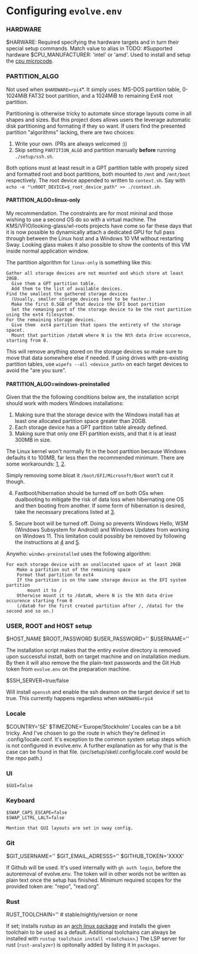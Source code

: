 # Configuring `evolve.env`

### HARDWARE

$HARWARE: Required specifying the hardware targets and in turn their special setup commands. Match value to alias in TODO: #Supported hardware
$CPU_MANUFACTURER: 'intel' or 'amd'. Used to install and setup the [cpu microcode](https://wiki.archlinux.org/title/Microcode).

### PARTITION_ALGO

Not used when `$HARDWARE=rpi4`*. It simply uses: MS-DOS partition table, 0-1024MiB FAT32 boot partition, and a 1024MiB to remaining Ext4 root partition.

Partitioning is otherwise tricky to automate since storage layouts come in all shapes and sizes. But this project does allows users the leverage automatic disk partitioning and formating if they so want. If users find the presented partition "algorithms" lacking, there are two choices:

1) Write your own. (PRs are always welcomed :))
2) Skip setting `PARTITION_ALGO` and partition manually **before** running `./setup/ssh.sh`.

Both options must at least result in a GPT partition table with propely sized and formatted root and boot partitions, both mounted to `/mnt` and `/mnt/boot` respectively.
The root device appended to written to `context.sh`. Say with `echo -e "\nROOT_DEVICE=$_root_device_path" >> ./context.sh`.

#### PARTITION_ALGO=linux-only

My recommendation. The constraints are for most mininal and those wishing to use a second OS do so with a virtual machine. The KMS/VFIO/looking-glass/wl-roots projects have come so far these days that it is now possible to dynamically attach a dedicated GPU for full pass through between the Linux host and a Windows 10 VM without restarting Sway. Looking glass makes it also possible to show the contents of this VM inside normal application window.

The partition algorithm for `linux-only` is something like this:

```
Gather all storage devices are not mounted and which store at least 20GB.
  Give them a GPT partition table.
  Add them to the list of available devices.
Find the smallest the gathered storage devices
  (Usually, smaller storage devices tend to be faster.)
  Make the first 0.5GB of that device the EFI boot partition
  Set the remaning part of the storage device to be the root partition using the ext4 filesystem.
For the remaining storage devices.
  Give them  ext4 partition that spans the entirety of the storage spacet.
  Mount that partition /dataN where N is the Nth data drive occurence, starting from 0.
```

This will remove anything stored on the storage devices so make sure to move that data somewhere else if needed.
If using drives with pre-existing partition tables, use `wipefs --all <device_path>` on each target devices to avoid the "are you sure".

#### PARTITION_ALGO=windows-preinstalled

Given that the the following conditions below are, the installation script should work with moders Windows installations:

1) Making sure that the storage device with the Windows install has at least one allocated partition space greater than 20GB.
2) Each storage device has a GPT partition table already defined.
3) Making sure that only one EFI partition exists, and that it is at least 300MB in size.

The Linux kernel won't normally fit in the boot partition because Windows defaults it to 100MB, far less then the recommended minimum. 
There are some workarounds:
[1](https://wiki.archlinux.org/title/Dual_boot_with_Windows#Bootloader_UEFI_vs_BIOS_limitations), 
[2](https://wiki.archlinux.org/title/Dual_boot_with_Windows#UEFI_firmware).

Simply removing some bloat it `/boot/EFI/Microsoft/Boot` won't cut it though.

4) Fastboot/hibernation should be turned off on both OSs when dualbooting to mitigate the risk of data loss when hibernating one OS and then booting from another. If some form of hibernation is desired, take the necessary precations listed at [3](https://wiki.archlinux.org/title/Dual_boot_with_Windows#Fast_Startup_and_hibernation).

5) Secure boot will be turned off. Doing so prevents Windows Hello, WSM (Windows Subsystem for Android) and Windows Updates from working on Windows 11.
This limitation could possibly be removed by following the instructions at 
[4](https://wiki.archlinux.org/title/Unified_Extensible_Firmware_Interface/Secure_Boot#Booting_an_installation_medium)
and
[5](https://wiki.archlinux.org/title/REFInd#Secure_Boot).

Anywho: `windws-preinstalled` uses the following algorithm:

```
For each storage device with an unallocated space of at least 20GB
    Make a partition out of the remaining space
    Format that partition to ext4
    If the partition is on the same storage device as the EFI system partition
        mount it to /
    Otherwise mount it to /dataN, where N is the Nth data drive occurence starting from 0
    (/data0 for the first created partition after /, /data1 for the second and so on.)
```

### USER, ROOT and HOST setup
$HOST_NAME
$ROOT_PASSWORD
$USER_PASSWORD=''
$USERNAME=''

The installation script makes that the entiry evolve directory is removed upon successful install, both on target machine and on installation medium. 
By then it will also remove the the plain-text passwords and the Git Hub token from `evolve.env` on the preparation machine.

$SSH_SERVER=true/false

Will install `openssh` and enable the ssh deamon on the target device if set to true.
This currently happens regardless when `HARDWARE=rpi4`

### Locale

$COUNTRY='SE'
$TIMEZONE='Europe/Stockholm'
Locales can be a bit tricky.
And I've chosen to go the route in which they're defined in .config/locale.conf.
It's exception to the common system setup steps which is not configured in evolve.env. 
A further explanation as for why that is the case can be found in that file.
(src/setup/skel/.config/locale.conf would be the repo path.)

### UI

    $GUI=false

### Keyboard

    $SWAP_CAPS_ESCAPE=false
    $SWAP_LCTRL_LALT=false

    Mention that GUI layouts are set in sway config.

### Git

$GIT_USERNAME=''
$GIT_EMAIL_ADRESSS=''
$GITHUB_TOKEN='XXXX'

If Github will be used. It's used internally with `gh auth login`, before the autoremoval of evolve.env.
The token will in other words not be written as plain text once the setup has finished. 
Minimum required scopes for the provided token are: "repo", "read:org".

### Rust

RUST_TOOLCHAIN='' # stable/nightly/version or none

If set; installs rustup as an [arch linux package](https://wiki.archlinux.org/title/Rust#Arch_Linux_package) and installs the given toolchain to be used as a default.
Additional toolchains can always be installed with `rustup toolchain install <toolchain>`.)
The LSP server for rust (`rust-analyzer`) is opitonally added by listing it in `packages`.

